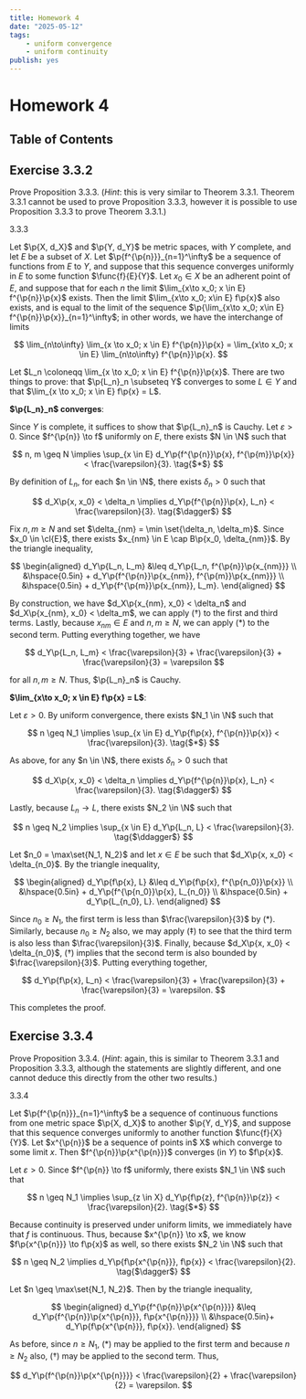 ```yaml
---
title: Homework 4
date: "2025-05-12"
tags:
    - uniform convergence
    - uniform continuity
publish: yes
---
```


# Homework 4

## Table of Contents

## Exercise 3.3.2

Prove Proposition 3.3.3. (_Hint_: this is very similar to Theorem 3.3.1. Theorem 3.3.1 cannot be used to prove Proposition 3.3.3, however it is possible to use Proposition 3.3.3 to prove Theorem 3.3.1.)

<proposition> 3.3.3

Let $\p{X, d_X}$ and $\p{Y, d_Y}$ be metric spaces, with $Y$ complete, and let $E$ be a subset of $X$. Let $\p{f^{\p{n}}}_{n=1}^\infty$ be a sequence of functions from $E$ to $Y$, and suppose that this sequence converges uniformly in $E$ to some function $\func{f}{E}{Y}$. Let $x_0 \in X$ be an adherent point of $E$, and suppose that for each $n$ the limit $\lim_{x\to x_0; x \in E} f^{\p{n}}\p{x}$ exists. Then the limit $\lim_{x\to x_0; x\in E} f\p{x}$ also exists, and is equal to the limit of the sequence $\p{\lim_{x\to x_0; x\in E} f^{\p{n}}\p{x}}_{n=1}^\infty$; in other words, we have the interchange of limits

$$
\lim_{n\to\infty} \lim_{x \to x_0; x \in E} f^{\p{n}}\p{x} = \lim_{x\to x_0; x \in E} \lim_{n\to\infty} f^{\p{n}}\p{x}.
$$

</proposition>

<solution>

Let $L_n \coloneqq \lim_{x \to x_0; x \in E} f^{\p{n}}\p{x}$. There are two things to prove: that $\p{L_n}_n \subseteq Y$ converges to some $L \in Y$ and that $\lim_{x \to x_0; x \in E} f\p{x} = L$.

**$\p{L_n}_n$ converges**:

Since $Y$ is complete, it suffices to show that $\p{L_n}_n$ is Cauchy. Let $\varepsilon > 0$. Since $f^{\p{n}} \to f$ uniformly on $E$, there exists $N \in \N$ such that

$$
n, m \geq N \implies \sup_{x \in E} d_Y\p{f^{\p{n}}\p{x}, f^{\p{m}}\p{x}} < \frac{\varepsilon}{3}. \tag{$*$}
$$

By definition of $L_n$, for each $n \in \N$, there exists $\delta_n > 0$ such that

$$
d_X\p{x, x_0} < \delta_n \implies d_Y\p{f^{\p{n}}\p{x}, L_n} < \frac{\varepsilon}{3}. \tag{$\dagger$}
$$

Fix $n, m \geq N$ and set $\delta_{nm} = \min \set{\delta_n, \delta_m}$. Since $x_0 \in \cl{E}$, there exists $x_{nm} \in E \cap B\p{x_0, \delta_{nm}}$. By the triangle inequality,

$$
\begin{aligned}
  d_Y\p{L_n, L_m}
    &\leq d_Y\p{L_n, f^{\p{n}}\p{x_{nm}}} \\
      &\hspace{0.5in} + d_Y\p{f^{\p{n}}\p{x_{nm}}, f^{\p{m}}\p{x_{nm}}} \\
      &\hspace{0.5in} + d_Y\p{f^{\p{m}}\p{x_{nm}}, L_m}.
\end{aligned}
$$

By construction, we have $d_X\p{x_{nm}, x_0} < \delta_n$ and $d_X\p{x_{nm}, x_0} < \delta_m$, we can apply ($\dagger$) to the first and third terms. Lastly, because $x_{nm} \in E$ and $n, m \geq N$, we can apply ($*$) to the second term. Putting everything together, we have

$$
d_Y\p{L_n, L_m}
  < \frac{\varepsilon}{3} + \frac{\varepsilon}{3} + \frac{\varepsilon}{3}
  = \varepsilon
$$

for all $n, m \geq N$. Thus, $\p{L_n}_n$ is Cauchy.

**$\lim_{x\to x_0; x \in E} f\p{x} = L$**:

Let $\varepsilon > 0$. By uniform convergence, there exists $N_1 \in \N$ such that

$$
n \geq N_1 \implies \sup_{x \in E} d_Y\p{f\p{x}, f^{\p{n}}\p{x}} < \frac{\varepsilon}{3}. \tag{$*$}
$$

As above, for any $n \in \N$, there exists $\delta_n > 0$ such that

$$
d_X\p{x, x_0} < \delta_n \implies d_Y\p{f^{\p{n}}\p{x}, L_n} < \frac{\varepsilon}{3}. \tag{$\dagger$}
$$

Lastly, because $L_n \to L$, there exists $N_2 \in \N$ such that

$$
n \geq N_2 \implies \sup_{x \in E} d_Y\p{L_n, L} < \frac{\varepsilon}{3}. \tag{$\ddagger$}
$$

Let $n_0 = \max\set{N_1, N_2}$ and let $x \in E$ be such that $d_X\p{x, x_0} < \delta_{n_0}$. By the triangle inequality,

$$
\begin{aligned}
  d_Y\p{f\p{x}, L}
    &\leq d_Y\p{f\p{x}, f^{\p{n_0}}\p{x}} \\
      &\hspace{0.5in} + d_Y\p{f^{\p{n_0}}\p{x}, L_{n_0}} \\
      &\hspace{0.5in} + d_Y\p{L_{n_0}, L}.
\end{aligned}
$$

Since $n_0 \geq N_1$, the first term is less than $\frac{\varepsilon}{3}$ by ($*$). Similarly, because $n_0 \geq N_2$ also, we may apply ($\ddagger$) to see that the third term is also less than $\frac{\varepsilon}{3}$. Finally, because $d_X\p{x, x_0} < \delta_{n_0}$, ($\dagger$) implies that the second term is also bounded by $\frac{\varepsilon}{3}$. Putting everything together,

$$
d_Y\p{f\p{x}, L_n}
  < \frac{\varepsilon}{3} + \frac{\varepsilon}{3} + \frac{\varepsilon}{3}
  = \varepsilon.
$$

This completes the proof.

</solution>

## Exercise 3.3.4

Prove Proposition 3.3.4. (_Hint_: again, this is similar to Theorem 3.3.1 and Proposition 3.3.3, although the statements are slightly different, and one cannot deduce this directly from the other two results.)

<proposition> 3.3.4

Let $\p{f^{\p{n}}}_{n=1}^\infty$ be a sequence of continuous functions from one metric space $\p{X, d_X}$ to another $\p{Y, d_Y}$, and suppose that this sequence converges uniformly to another function $\func{f}{X}{Y}$. Let $x^{\p{n}}$ be a sequence of points in$ X$ which converge to some limit $x$. Then $f^{\p{n}}\p{x^{\p{n}}}$ converges (in $Y$) to $f\p{x}$.

</proposition>

<solution>

Let $\varepsilon > 0$. Since $f^{\p{n}} \to f$ uniformly, there exists $N_1 \in \N$ such that

$$
n \geq N_1 \implies \sup_{z \in X} d_Y\p{f\p{z}, f^{\p{n}}\p{z}} < \frac{\varepsilon}{2}. \tag{$*$}
$$

Because continuity is preserved under uniform limits, we immediately have that $f$ is continuous. Thus, because $x^{\p{n}} \to x$, we know $f\p{x^{\p{n}}} \to f\p{x}$ as well, so there exists $N_2 \in \N$ such that

$$
n \geq N_2 \implies d_Y\p{f\p{x^{\p{n}}}, f\p{x}} < \frac{\varepsilon}{2}. \tag{$\dagger$}
$$

Let $n \geq \max\set{N_1, N_2}$. Then by the triangle inequality,

$$
\begin{aligned}
  d_Y\p{f^{\p{n}}\p{x^{\p{n}}}}
    &\leq d_Y\p{f^{\p{n}}\p{x^{\p{n}}}, f\p{x^{\p{n}}}} \\
      &\hspace{0.5in}+ d_Y\p{f\p{x^{\p{n}}}, f\p{x}}.
\end{aligned}
$$

As before, since $n \geq N_1$, ($*$) may be applied to the first term and because $n \geq N_2$ also, ($\dagger$) may be applied to the second term. Thus,

$$
d_Y\p{f^{\p{n}}\p{x^{\p{n}}}}
  < \frac{\varepsilon}{2} + \frac{\varepsilon}{2}
  = \varepsilon.
$$

</solution>
